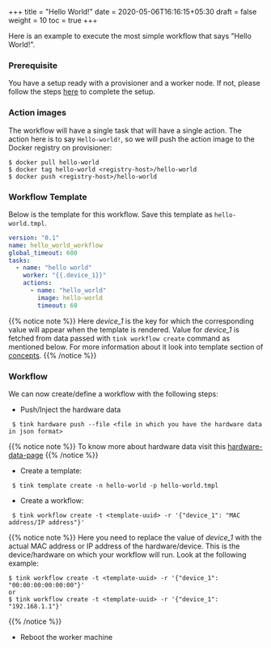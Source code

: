 +++
title = "Hello World!"
date = 2020-05-06T16:16:15+05:30
draft = false
weight = 10
toc = true
+++

Here is an example to execute the most simple workflow that says "Hello World!".

### Prerequisite

You have a setup ready with a provisioner and a worker node.
If not, please follow the steps [here](/setup) to complete the setup.

### Action images

The workflow will have a single task that will have a single action.
The action here is to say `Hello-world!`, so we will push the action image to the Docker registry on provisioner:

```
$ docker pull hello-world
$ docker tag hello-world <registry-host>/hello-world
$ docker push <registry-host>/hello-world
```

### Workflow Template

Below is the template for this workflow.
Save this template as `hello-world.tmpl`.

```yaml
version: "0.1"
name: hello_world_workflow
global_timeout: 600
tasks:
  - name: "hello world"
    worker: "{{.device_1}}"
    actions:
      - name: "hello_world"
        image: hello-world
        timeout: 60
```

{{% notice note %}}
Here _device_1_ is the key for which the corresponding value will appear when the template is rendered.
Value for _device_1_ is fetched from data passed with `tink workflow create` command as mentioned below.
For more information about it look into template section of [concepts](/concepts).
{{% /notice %}}

### Workflow

We can now create/define a workflow with the following steps:

- Push/Inject the hardware data

```
 $ tink hardware push --file <file in which you have the hardware data in json format>
```

{{% notice note %}}
To know more about hardware data visit this [hardware-data-page](/setup/packet-with-terraform/hardware-data/)
{{% /notice %}}

- Create a template:

```
 $ tink template create -n hello-world -p hello-world.tmpl
```

- Create a workflow:

```
 $ tink workflow create -t <template-uuid> -r '{"device_1": "MAC address/IP address"}'
```

{{% notice note %}}
Here you need to replace the value of _device_1_ with the actual MAC address or IP address of the hardware/device.
This is the device/hardware on which your workflow will run.
Look at the following example:

```
$ tink workflow create -t <template-uuid> -r '{"device_1": "00:00:00:00:00:00"}'
or
$ tink workflow create -t <template-uuid> -r '{"device_1": "192.168.1.1"}'
```

{{% /notice %}}

- Reboot the worker machine
